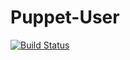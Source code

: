 # Puppet-User

[![Build Status](https://secure.travis-ci.org/rds13/puppet-user.png?branch=master)](http://travis-ci.org/rds13/puppet-user)

